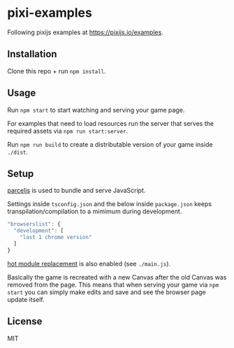 # pixi-examples

Following pixijs examples at https://pixijs.io/examples.

## Installation

Clone this repo + run `npm install`.

## Usage

Run `npm start` to start watching and serving your game page.

For examples that need to load resources run the server that serves the required assets via
`npm run start:server`.

Run `npm run build` to create a distributable version of your game inside `./dist`.

## Setup

[parceljs](https://parceljs.org/) is used to bundle and serve JavaScript.

Settings inside `tsconfig.json` and the below inside `package.json` keeps
transpilation/compilation to a mimimum during development.

```js
"browserslist": {
  "development": [
    "last 1 chrome version"
  ]
}
```

[hot module replacement](https://parceljs.org/hmr.html) is also enabled (see `./main.js`).

Basically the game is recreated with a new Canvas after the old Canvas was removed from the
page. This means that when serving your game via `npm start` you can simply make edits and save
and see the browser page update itself.

## License

MIT

